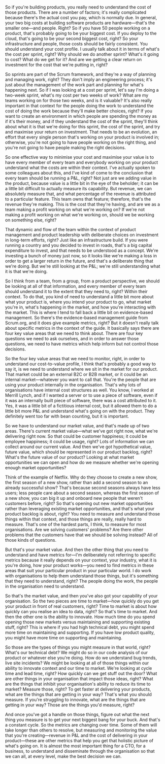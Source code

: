 So if you're building products, you really need to understand the cost of those products. There are a number of factors; it's really complicated because there's the actual cost you pay, which is normally due. In general, your two big costs at building software products are hardware—that's the smaller one—and people. Right? So if you have 50 people working on a product, that's probably going to be your biggest cost. If you deploy to the cloud, that's going to be your second biggest cost, right? So your infrastructure and people, those costs should be fairly consistent. You should understand your cost profile. I usually talk about it in terms of what's the cost per sprint, right? Why should we do another sprint? What's it going to cost? What do we get for it? And are we getting a clear return on investment for the cost that we're putting in, right?

So sprints are part of the Scrum framework, and they're a way of planning and managing work, right? They don't imply an engineering process; it's just about the management of the work part and planning for what's happening next. So if I was looking at a cost per sprint, let's say I'm doing a two-week sprint, what's my cost per two weeks of work? What are my teams working on for those two weeks, and is it valuable? It's also really important in that context for the people doing the work to understand the cost of doing the work because they'll make better choices, right? If you want to create an environment in which people are spending the money as if it's their money, and if they understand the cost of the sprint, they'll think about what it is that we're doing for this sprint, the cost of the sprint, and try and maximise your return on investment. That needs to be an evolution, an effort that every single person that's working on your product is involved in; otherwise, you're not going to have people working on the right thing, and you're not going to have people making the right decisions.

So one effective way to minimise your cost and maximise your value is to have every member of every team and everybody working on your product understand what the costs are within their context. I've actually spoken to some colleagues about this, and I've kind of come to the conclusion that every team should be running a P&L, right? Not just are we adding value in the product, because value is a little bit in the eye of the beholder; it can be a little bit difficult to actually measure its capability. But revenue, we can absolutely measure that, and what percentage of the revenue is attributed to a particular feature. This team owns that feature; therefore, that's the revenue they're making. This is the cost that they're having, and are we as a team making a profit working on what we're working on? If we're not making a profit working on what we're working on, should we be working on something else, right? 

That dynamic and flow of the team within the context of product management and product leadership with deliberate choices on investment in long-term efforts, right? Just like an infrastructure build. If you were running a country and you decided to invest in roads, that's a big capital expenditure to invest, and that needs to be understood as a concept. We're investing a bunch of money just now, so it looks like we're making a loss in order to get a larger return in the future, and that's a deliberate thing that we're doing. But we're still looking at the P&L; we're still understanding what it is that we're doing.

So I think from a team, from a group, from a product perspective, we should be looking at all of that information, and every member of every team should understand it to the extent that they need to, right? Within their context. To do that, you kind of need to understand a little bit more about what your product is, where you intend your product to go, what market you're in, what's happening in the market, and how you're interacting with the market. This is where I tend to fall back a little bit on evidence-based management. So there's the evidence-based management guide from Scrum.org, and it does give example metrics, right? But it doesn't really talk about specific metrics in the context of the guide. It basically says there are four key value areas that we need to think about. There are four key questions we need to ask ourselves, and in order to answer those questions, we need to have metrics which help inform but not control those decisions.

So the four key value areas that we need to monitor, right, in order to understand our cost-to-value profile, I think that's probably a good way to say it, is we need to understand where we sit in the market for our product. That market could be an external B2C or B2B market, or it could be an internal market—whatever you want to call that. You're the people that are using your product internally in the organisation. That's why lots of organisations have internal cost structures as well. You know, I worked at Merrill Lynch, and if I wanted a server or to use a piece of software, even if it was an internally built piece of software, there was a cost attributed to it. Yes, it was a little bit of a fictitious internal cost, but it allowed them to do a little bit more P&L and understand what's going on with the product. They definitely went too far with bean counting, but it is important.

So we have to understand our market value, and that's made up of two areas. There's current market value—what we've got right now, what we're delivering right now. So that could be customer happiness; it could be employee happiness; it could be usage, right? Lots of information we can collect around our current value. And then we've got hypothetical value, future value, which should be represented in our product backlog, right? What's the future value of our product? Looking at what market opportunities we can open and how do we measure whether we're opening enough market opportunities? 

Think of the example of Netflix. Why do they choose to create a new show, the first season of a new show, rather than add a second season to an already successful show? That's because second seasons always have less users; less people care about a second season, whereas the first season of a new show, you can big it up and onboard new people that weren't customers before, right? So that's opening out new market opportunities rather than leveraging existing market opportunities, and that's what your product backlog is about, right? You need to measure and understand those things within that context, and those things are really, really hard to measure. That's one of the hardest parts, I think, to measure for most organisations. Are we solving customers' problems? Are there other problems that the customers have that we should be solving instead? All of those kinds of questions. 

But that's your market value. And then the other thing that you need to understand and have metrics for—I'm deliberately not referring to specific metrics because it really depends on your context, your industry, what it is you're doing, how your product works—you need to find metrics in these areas that suit your particular product in your particular world. I do work with organisations to help them understand those things, but it's something that they need to understand, right? The people doing the work, the people in the organisation need to understand.

So that's the market value, and then you've also got your capability of your organisation. So the two pieces are time to market—how quickly do you get your product in front of real customers, right? Time to market is about how quickly can you realise an idea to data, right? So that's time to market. And then the other one is the ability to innovate. How much time do you spend opening those new markets versus maintaining and supporting existing stuff, right? This is where if you had high technical debt, you might spend more time on maintaining and supporting. If you have low product quality, you might have more time on supporting and maintaining. 

So those are the types of things you might measure in that world, right? What's our technical debt? We might do so in our code analysis of our product or whatever else you're doing. How do we understand bug trends, live site incidents? We might be looking at all of those things within our ability to innovate context and our time to market. We're looking at cycle time and lead time, right? How quickly can we get stuff out the door? What are other things in your organisation that impact those ideas, right? What are the things that inhibit your organisation's ability to reduce its time to market? Measure those, right? To get faster at delivering your products, what are the things that are getting in your way? That's what you should measure. If you're struggling to innovate, what are the things that are getting in your way? Those are the things you'd measure, right?

And once you've got a handle on those things, figure out what the next thing you measure is to get your next biggest bang for your buck. And that's a constant cycle. So the metrics are changing over time. Some of them will take longer than others to resolve, but measuring and monitoring the value that you're creating—revenue in P&L and the cost of delivering in your product—these are other metrics that help you get that holistic picture of what's going on. It is almost the most important thing for a CTO, for a business, to understand and disseminate through the organisation so that we can all, at every level, make the best decision we can.